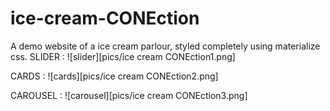 # ice-cream-CONEction
A demo website of a ice cream parlour, styled completely using materialize css.
SLIDER :
![slider][pics/ice cream CONEction1.png]

CARDS :
![cards][pics/ice cream CONEction2.png]

CAROUSEL :
![carousel][pics/ice cream CONEction3.png]
